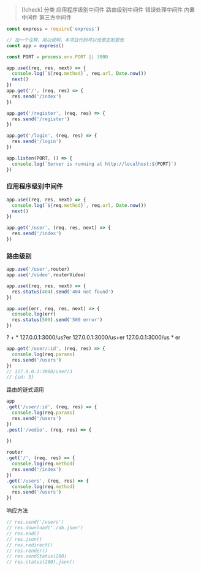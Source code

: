 
 > [!check] 分类
 > 应用程序级别中间件
 > 路由级别中间件
 > 错误处理中间件
 > 内置中间件
 > 第三方中间件
 
 ```js
 const express = require('express')
 
 // 加一个注释，用以说明，本项目代码可以任意定制更改
 const app = express()
 
 const PORT = process.env.PORT || 3000
 
 app.use((req, res, next) => {
   console.log(`${req.method}`, req.url, Date.now())
   next()
 })
 app.get('/', (req, res) => {
   res.send('/index')
 })
 
 app.get('/register', (req, res) => {
   res.send('/register')
 })
 
 app.get('/login', (req, res) => {
   res.send('/login') 
 })
 
 app.listen(PORT, () => {
   console.log(`Server is running at http://localhost:${PORT}`)
 })
 
 ```

### 应用程序级别中间件

```js
app.use((req, res, next) => {
  console.log(`${req.method}`, req.url, Date.now())
  next()
})
```

```js
app.get('/user', (req, res, next) => {
  res.send('/index')
})
```

### 路由级别

```js
app.use('/user',router)
app.use('/video',routerVideo)

app.use((req, res, next) => {
  res.status(404).send('404 not found')
})

app.use((err, req, res, next) => {
  console.log(err)
  res.status(500).send('500 error')
})
```


? + *
127.0.0.1:3000/us?er
127.0.0.1:3000/us+er
127.0.0.1:3000/us * er


```js
app.get('/user/:id', (req, res) => {
  console.log(req.params)
  res.send('/users')
})
// 127.0.0.1:3000/user/3
// {id: 3}
```

路由的链式调用
```js
app
.get('/user/:id', (req, res) => {
  console.log(req.params)
  res.send('/users')
})
.post('/vedio', (req, res) => {
  
})
```

```js
router
.get('/', (req, res) => {
  console.log(req.method)
  res.send('/index')
})
.get('/users', (req, res) => {
  console.log(req.method)
  res.send('/users')
})
```

响应方法
```js
// res.send('/users')
// res.download('./db.json')
// res.end()
// res.json()
// res.redirect()
// res.render()
// res.sendStatus(200)
// res.status(200).json()
```